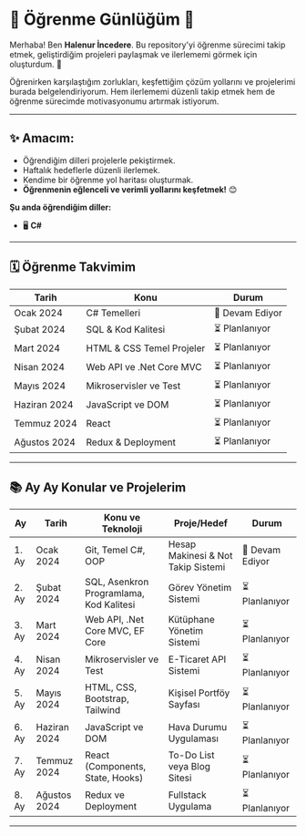 # 🌟 Öğrenme Günlüğüm 🌟

Merhaba! Ben **Halenur İncedere**. Bu repository'yi öğrenme sürecimi takip etmek, geliştirdiğim projeleri paylaşmak ve ilerlememi görmek için oluşturdum. 🚀

Öğrenirken karşılaştığım zorlukları, keşfettiğim çözüm yollarını ve projelerimi burada belgelendiriyorum. Hem ilerlememi düzenli takip etmek hem de öğrenme sürecimde motivasyonumu artırmak istiyorum.

---

## ✨ Amacım:
- Öğrendiğim dilleri projelerle pekiştirmek.
- Haftalık hedeflerle düzenli ilerlemek.
- Kendime bir öğrenme yol haritası oluşturmak.
- **Öğrenmenin eğlenceli ve verimli yollarını keşfetmek!** 😊

**Şu anda öğrendiğim diller:**  
- 🖥️ **C#**   

---
## 🗓️ Öğrenme Takvimim

| Tarih         | Konu                       | Durum           |
|---------------|----------------------------|-----------------|
| Ocak 2024     | C# Temelleri               | 🚧 Devam Ediyor |
| Şubat 2024    | SQL & Kod Kalitesi         | ⏳ Planlanıyor  |
| Mart 2024     | HTML & CSS Temel Projeler  | ⏳ Planlanıyor  |
| Nisan 2024    | Web API ve .Net Core MVC   | ⏳ Planlanıyor  |
| Mayıs 2024    | Mikroservisler ve Test     | ⏳ Planlanıyor  |
| Haziran 2024  | JavaScript ve DOM          | ⏳ Planlanıyor  |
| Temmuz 2024   | React                      | ⏳ Planlanıyor  |
| Ağustos 2024  | Redux & Deployment         | ⏳ Planlanıyor  |

---

## 📚 Ay Ay Konular ve Projelerim

| Ay          | Tarih            | Konu ve Teknoloji                       | Proje/Hedef                          | Durum           |
|-------------|------------------|-----------------------------------------|--------------------------------------|-----------------|
| 1. Ay       | Ocak 2024        | Git, Temel C#, OOP                      | Hesap Makinesi & Not Takip Sistemi   | 🚧 Devam Ediyor |
| 2. Ay       | Şubat 2024       | SQL, Asenkron Programlama, Kod Kalitesi | Görev Yönetim Sistemi                | ⏳ Planlanıyor  |
| 3. Ay       | Mart 2024        | Web API, .Net Core MVC, EF Core         | Kütüphane Yönetim Sistemi            | ⏳ Planlanıyor  |
| 4. Ay       | Nisan 2024       | Mikroservisler ve Test                  | E-Ticaret API Sistemi                | ⏳ Planlanıyor  |
| 5. Ay       | Mayıs 2024       | HTML, CSS, Bootstrap, Tailwind          | Kişisel Portföy Sayfası              | ⏳ Planlanıyor  |
| 6. Ay       | Haziran 2024     | JavaScript ve DOM                       | Hava Durumu Uygulaması               | ⏳ Planlanıyor  |
| 7. Ay       | Temmuz 2024      | React (Components, State, Hooks)        | To-Do List veya Blog Sitesi          | ⏳ Planlanıyor  |
| 8. Ay       | Ağustos 2024     | Redux ve Deployment                     | Fullstack Uygulama                   | ⏳ Planlanıyor  |

---
